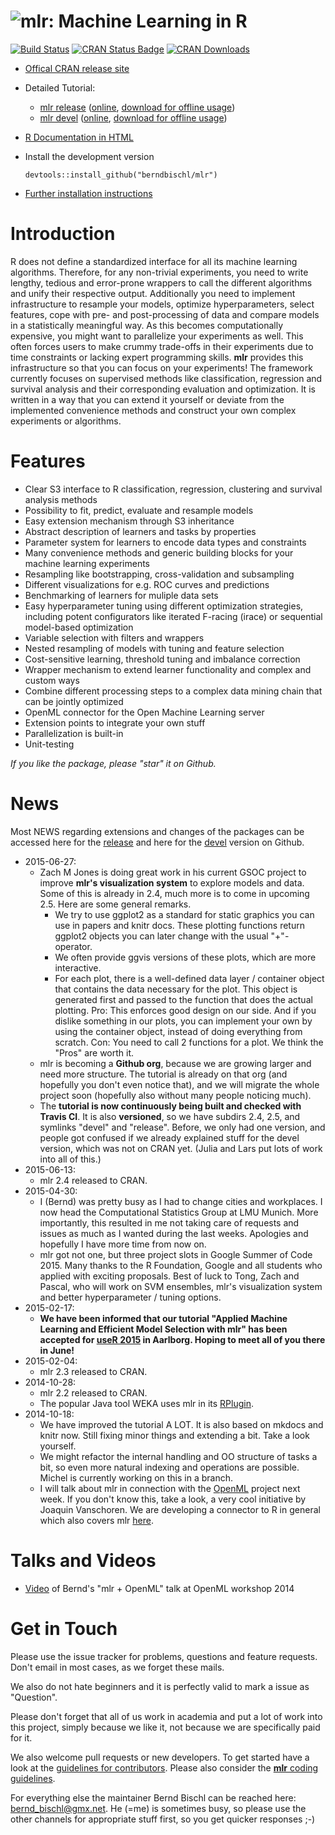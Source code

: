 ![mlr](http://mlr-org.github.io/mlr-tutorial/images/mlrLogo_blue_141x64.png): Machine Learning in R
==========================
[![Build Status](https://travis-ci.org/berndbischl/mlr.svg?branch=master)](https://travis-ci.org/berndbischl/mlr)
[![CRAN Status Badge](http://www.r-pkg.org/badges/version/mlr)](http://cran.r-project.org/web/packages/mlr)
[![CRAN Downloads](http://cranlogs.r-pkg.org/badges/mlr)](http://cran.rstudio.com/web/packages/mlr/index.html)

* [Offical CRAN release site](http://cran.r-project.org/web/packages/mlr/)
* Detailed Tutorial:
    * [mlr release](https://mlr-org.github.io/mlr-tutorial/release/html/) ([online](https://mlr-org.github.io/mlr-tutorial/release/html/), [download for offline usage](https://mlr-org.github.io/mlr-tutorial/release/mlr_tutorial.zip))
    * [mlr devel](https://mlr-org.github.io/mlr-tutorial/devel/html/) ([online](https://mlr-org.github.io/mlr-tutorial/devel/html/), [download for offline usage](https://mlr-org.github.io/mlr-tutorial/devel/mlr_tutorial.zip))
* [R Documentation in HTML](http://www.rdocumentation.org/packages/mlr)
* Install the development version

    ```splus
    devtools::install_github("berndbischl/mlr")
    ```
* [Further installation instructions](https://github.com/tudo-r/PackagesInfo/wiki/Installation-Information)


Introduction
============

R does not define a standardized interface for all its machine learning algorithms. Therefore, for any
non-trivial experiments, you need to write lengthy, tedious and error-prone wrappers to call the different
algorithms and unify their respective output. Additionally you need to implement infrastructure to resample
your models, optimize hyperparameters, select features, cope with pre- and post-processing of data and
compare models in a statistically meaningful way.
As this becomes computationally expensive, you might want to parallelize your experiments as well. This
often forces users to make crummy trade-offs in their experiments due to time constraints or lacking expert
programming skills. **mlr** provides this infrastructure so that you can focus on your experiments!
The framework currently focuses on supervised methods like classification, regression and survival analysis and
their corresponding evaluation and optimization. It is written in a way that you can extend it yourself or
deviate from the implemented convenience methods and construct your own complex experiments or algorithms.

Features
========

* Clear S3 interface to R classification, regression, clustering and survival analysis methods
* Possibility to fit, predict, evaluate and resample models
* Easy extension mechanism through S3 inheritance
* Abstract description of learners and tasks by properties
* Parameter system for learners to encode data types and constraints
* Many convenience methods and generic building blocks for your
  machine learning experiments
* Resampling like bootstrapping, cross-validation and subsampling
* Different visualizations for e.g. ROC curves and predictions
* Benchmarking of learners for muliple data sets
* Easy hyperparameter tuning using different optimization strategies, including potent configurators
  like iterated F-racing (irace) or sequential model-based optimization
* Variable selection with filters and wrappers
* Nested resampling of models with tuning and feature selection
* Cost-sensitive learning, threshold tuning and imbalance correction
* Wrapper mechanism to extend learner functionality and complex and custom ways
* Combine different processing steps to a complex data mining chain that can be jointly optimized
* OpenML connector for the Open Machine Learning server
* Extension points to integrate your own stuff
* Parallelization is built-in
* Unit-testing

*If you like the package, please "star" it on Github.*


News
====
Most NEWS regarding extensions and changes of the packages can be accessed here for the
[release](http://cran.r-project.org/web/packages/mlr/NEWS) and here for the
[devel](https://github.com/berndbischl/mlr/blob/master/NEWS) version on Github.

* 2015-06-27:
  * Zach M Jones is doing great work in his current GSOC project to improve **mlr's visualization system** to explore models and data. Some of this is already in 2.4, much more is to come in upcoming 2.5. Here are some general remarks.
    * We try to use ggplot2 as a standard for static graphics you can use in papers and knitr docs. These plotting functions return ggplot2 objects you can later change with the usual "+"-operator.
    * We often provide ggvis versions of these plots, which are more interactive.
    * For each plot, there is a well-defined data layer / container object that contains the data necessary for the plot. This object is generated first and passed to the function that does the actual plotting. Pro: This enforces good design on our side. And if you dislike something in our plots, you can implement your own by using the container object, instead of doing everything from scratch. Con: You need to call 2 functions for a plot. We think the "Pros" are worth it.  
  * mlr is becoming a **Github org**, because we are growing larger and need more structure. The tutorial is already on that org (and hopefully you don't even notice that), and we will migrate the whole project soon (hopefully also without many people noticing much).
  * The **tutorial is now continuously being built and checked with Travis CI**. It is also **versioned**, so we have subdirs 2.4, 2.5, and symlinks "devel" and "release". Before, we only had one version, and people got confused if we already explained stuff for the devel version, which was not on CRAN yet. (Julia and Lars put lots of work into all of this.)
* 2015-06-13:
  * mlr 2.4 released to CRAN.
* 2015-04-30:
  * I (Bernd) was pretty busy as I had to change cities and workplaces. I now head the Computational Statistics Group at LMU Munich. More importantly, this resulted in me not taking care of requests and issues as much as I wanted during the last weeks. Apologies and hopefully I have more time from now on.
  * mlr got not one, but three project slots in Google Summer of Code 2015. Many thanks to the R Foundation, Google and all students who applied with exciting proposals. Best of luck to Tong, Zach and Pascal, who will work on SVM ensembles, mlr's visualization system and better hyperparameter / tuning options.
* 2015-02-17:
  * **We have been informed that our tutorial "Applied Machine Learning and Efficient Model Selection with mlr" has been accepted for [useR 2015](http://user2015.math.aau.dk/) in Aarlborg. Hoping to meet all of you there in June!**
* 2015-02-04:
  * mlr 2.3 released to CRAN.
* 2014-10-28:
  * mlr 2.2 released to CRAN.
  * The popular Java tool WEKA uses mlr in its [RPlugin](http://weka.sourceforge.net/packageMetaData/RPlugin/index.html).
* 2014-10-18:
  * We have improved the tutorial A LOT. It is also based on mkdocs and knitr now. Still fixing minor things and extending a bit. Take a look yourself.
  * We might refactor the internal handling and OO structure of tasks a bit, so even more natural indexing and operations are possible. Michel is currently working on this in a branch.
  * I will talk about mlr in connection with the [OpenML](http://www.openml.org) project next week. If you don't know this, take a look, a very cool initiative by Joaquin Vanschoren. We are developing a connector to R in general which also covers mlr [here](https://github.com/openml/r).


Talks and Videos
================
* [Video](http://www.youtube.com/watch?v=rzjkT1uLNi4) of Bernd's "mlr + OpenML" talk at OpenML workshop 2014


Get in Touch
============

Please use the issue tracker for problems, questions and feature requests.
Don't email in most cases, as we forget these mails.

We also do not hate beginners and it is perfectly valid to mark a issue as "Question".

Please don't forget that all of us work in academia and put a lot of work into this project, simply because we like it, not because we are specifically paid for it.

We also welcome pull requests or new developers.
To get started have a look at the [guidelines for contributors](https://github.com/berndbischl/mlr/wiki/Setup-and-Contribution-Guidelines).
Please also consider the [**mlr** coding guidelines](https://github.com/berndbischl/mlr/wiki/mlr-Coding-Guidelines).

For everything else the maintainer Bernd Bischl can be reached here: bernd_bischl@gmx.net.
He (=me) is sometimes busy, so please use the other channels for appropriate stuff first, so you get quicker responses ;-)


